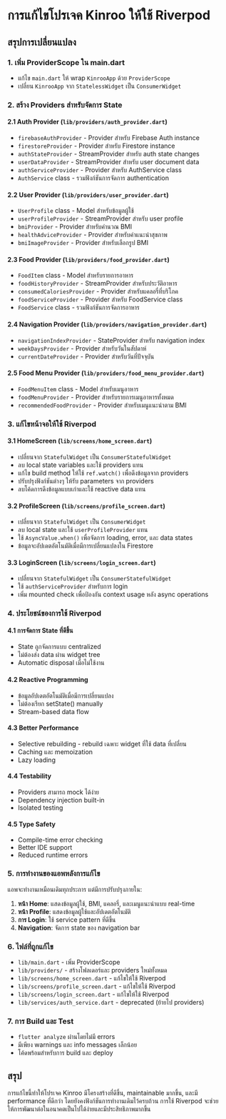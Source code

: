 # การแก้ไขโปรเจค Kinroo ให้ใช้ Riverpod

## สรุปการเปลี่ยนแปลง

### 1. เพิ่ม ProviderScope ใน main.dart
- แก้ไข `main.dart` ให้ wrap `KinrooApp` ด้วย `ProviderScope`
- เปลี่ยน `KinrooApp` จาก `StatelessWidget` เป็น `ConsumerWidget`

### 2. สร้าง Providers สำหรับจัดการ State

#### 2.1 Auth Provider (`lib/providers/auth_provider.dart`)
- `firebaseAuthProvider` - Provider สำหรับ Firebase Auth instance
- `firestoreProvider` - Provider สำหรับ Firestore instance  
- `authStateProvider` - StreamProvider สำหรับ auth state changes
- `userDataProvider` - StreamProvider สำหรับ user document data
- `authServiceProvider` - Provider สำหรับ AuthService class
- `AuthService` class - รวมฟังก์ชันการจัดการ authentication

#### 2.2 User Provider (`lib/providers/user_provider.dart`)
- `UserProfile` class - Model สำหรับข้อมูลผู้ใช้
- `userProfileProvider` - StreamProvider สำหรับ user profile
- `bmiProvider` - Provider สำหรับคำนวณ BMI
- `healthAdviceProvider` - Provider สำหรับคำแนะนำสุขภาพ
- `bmiImageProvider` - Provider สำหรับเลือกรูป BMI

#### 2.3 Food Provider (`lib/providers/food_provider.dart`)
- `FoodItem` class - Model สำหรับรายการอาหาร
- `foodHistoryProvider` - StreamProvider สำหรับประวัติอาหาร
- `consumedCaloriesProvider` - Provider สำหรับแคลอรี่ที่บริโภค
- `foodServiceProvider` - Provider สำหรับ FoodService class
- `FoodService` class - รวมฟังก์ชันการจัดการอาหาร

#### 2.4 Navigation Provider (`lib/providers/navigation_provider.dart`)
- `navigationIndexProvider` - StateProvider สำหรับ navigation index
- `weekDaysProvider` - Provider สำหรับวันในสัปดาห์
- `currentDateProvider` - Provider สำหรับวันที่ปัจจุบัน

#### 2.5 Food Menu Provider (`lib/providers/food_menu_provider.dart`)
- `FoodMenuItem` class - Model สำหรับเมนูอาหาร
- `foodMenuProvider` - Provider สำหรับรายการเมนูอาหารทั้งหมด
- `recommendedFoodProvider` - Provider สำหรับเมนูแนะนำตาม BMI

### 3. แก้ไขหน้าจอให้ใช้ Riverpod

#### 3.1 HomeScreen (`lib/screens/home_screen.dart`)
- เปลี่ยนจาก `StatefulWidget` เป็น `ConsumerStatefulWidget`
- ลบ local state variables และใช้ providers แทน
- แก้ไข build method ให้ใช้ `ref.watch()` เพื่อดึงข้อมูลจาก providers
- ปรับปรุงฟังก์ชันต่างๆ ให้รับ parameters จาก providers
- ลบโค้ดการดึงข้อมูลแบบเก่าและใช้ reactive data แทน

#### 3.2 ProfileScreen (`lib/screens/profile_screen.dart`)
- เปลี่ยนจาก `StatefulWidget` เป็น `ConsumerWidget`
- ลบ local state และใช้ `userProfileProvider` แทน
- ใช้ `AsyncValue.when()` เพื่อจัดการ loading, error, และ data states
- ข้อมูลจะอัปเดตอัตโนมัติเมื่อมีการเปลี่ยนแปลงใน Firestore

#### 3.3 LoginScreen (`lib/screens/login_screen.dart`)
- เปลี่ยนจาก `StatefulWidget` เป็น `ConsumerStatefulWidget`
- ใช้ `authServiceProvider` สำหรับการ login
- เพิ่ม mounted check เพื่อป้องกัน context usage หลัง async operations

### 4. ประโยชน์ของการใช้ Riverpod

#### 4.1 การจัดการ State ที่ดีขึ้น
- State ถูกจัดการแบบ centralized
- ไม่ต้องส่ง data ผ่าน widget tree
- Automatic disposal เมื่อไม่ใช้งาน

#### 4.2 Reactive Programming
- ข้อมูลอัปเดตอัตโนมัติเมื่อมีการเปลี่ยนแปลง
- ไม่ต้องเรียก setState() manually
- Stream-based data flow

#### 4.3 Better Performance
- Selective rebuilding - rebuild เฉพาะ widget ที่ใช้ data ที่เปลี่ยน
- Caching และ memoization
- Lazy loading

#### 4.4 Testability
- Providers สามารถ mock ได้ง่าย
- Dependency injection built-in
- Isolated testing

#### 4.5 Type Safety
- Compile-time error checking
- Better IDE support
- Reduced runtime errors

### 5. การทำงานของแอพหลังการแก้ไข

แอพจะทำงานเหมือนเดิมทุกประการ แต่มีการปรับปรุงภายใน:

1. **หน้า Home**: แสดงข้อมูลผู้ใช้, BMI, แคลอรี่, และเมนูแนะนำแบบ real-time
2. **หน้า Profile**: แสดงข้อมูลผู้ใช้และอัปเดตอัตโนมัติ
3. **การ Login**: ใช้ service pattern ที่ดีขึ้น
4. **Navigation**: จัดการ state ของ navigation bar

### 6. ไฟล์ที่ถูกแก้ไข

- `lib/main.dart` - เพิ่ม ProviderScope
- `lib/providers/` - สร้างโฟลเดอร์และ providers ใหม่ทั้งหมด
- `lib/screens/home_screen.dart` - แก้ไขให้ใช้ Riverpod
- `lib/screens/profile_screen.dart` - แก้ไขให้ใช้ Riverpod  
- `lib/screens/login_screen.dart` - แก้ไขให้ใช้ Riverpod
- `lib/services/auth_service.dart` - deprecated (ย้ายไป providers)

### 7. การ Build และ Test

- `flutter analyze` ผ่านโดยไม่มี errors
- มีเพียง warnings และ info messages เล็กน้อย
- โค้ดพร้อมสำหรับการ build และ deploy

## สรุป

การแก้ไขนี้ทำให้โปรเจค Kinroo มีโครงสร้างที่ดีขึ้น, maintainable มากขึ้น, และมี performance ที่ดีกว่า โดยยังคงฟังก์ชันการทำงานเดิมไว้ครบถ้วน การใช้ Riverpod จะช่วยให้การพัฒนาต่อในอนาคตเป็นไปได้ง่ายและมีประสิทธิภาพมากขึ้น
